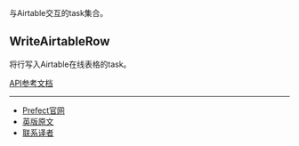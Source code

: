 与Airtable交互的task集合。

## WriteAirtableRow

将行写入Airtable在线表格的task。

[API参考文档](https://docs.prefect.io/api/latest/tasks/airtable.html#prefect-tasks-airtable-airtable-writeairtablerow)

***

- [Prefect官网](https://www.prefect.io/)
- [英版原文](https://docs.prefect.io/core/task_library/airtable.html)
- [联系译者](https://github.com/listen-lavender)
